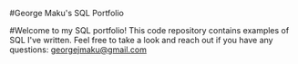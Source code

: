 #George Maku's SQL Portfolio

#Welcome to my SQL portfolio! This code repository contains examples of SQL I've written. Feel free to take a look and reach out if you have any questions:
georgejmaku@gmail.com
